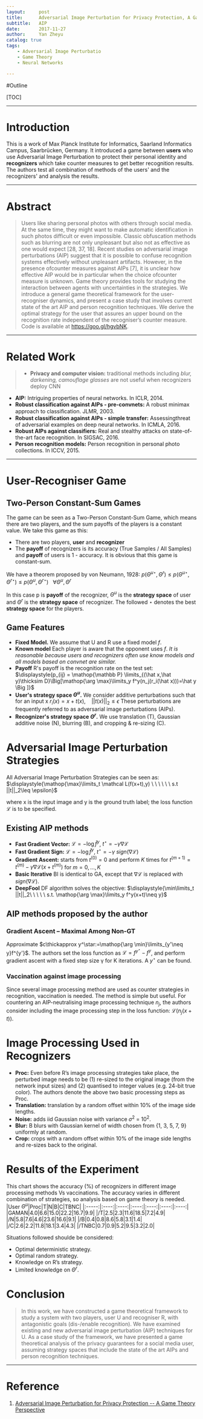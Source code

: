 ```yaml
---
layout:     post
title:      Adversarial Image Perturbation for Privacy Protection, A Game Theory Perspective
subtitle:   AIP
date:       2017-11-27
author:     Yan Zheyu
catalog: true
tags:
    - Adversarial Image Perturbatio
    - Game Theory
    - Neural Networks

---
```


#Outline

[TOC]

---

# Introduction
This is a work of Max Planck Institute for Informatics, Saarland Informatics Campus, Saarbrücken, Germany. It introduced a game between **users** who use Adversarial Image Perturbation to protect their personal identity and **recognizers** which take counter measures to get better recognition results. The authors test all combination of methods of the users' and the recognizers' and analysis the results.

---

# Abstract
>Users like sharing personal photos with others through social media. At the same time, they might want to make automatic identification in such photos difficult or even impossible. Classic obfuscation methods such as blurring are not only unpleasant but also not as effective as one would expect [28, 37, 18]. Recent studies on adversarial image perturbations (AIP) suggest that it is possible to confuse recognition systems effectively without unpleasant artifacts. However, in the presence ofcounter measures against AIPs [7], it is unclear how effective AIP would be in particular when the choice ofcounter measure is unknown. Game theory provides tools for studying the interaction between agents with uncertainties in the strategies. We introduce a general game theoretical framework for the user-recogniser dynamics, and present a case study that involves current state of the art AIP and person recognition techniques. We derive the optimal strategy for the user that assures an upper bound on the recognition rate independent of the recogniser’s counter measure. Code is available at https://goo.gl/hgvbNK.

---

# Related Work
>- **Privacy and computer vision:** traditional methods including *blur, darkening, camouflage glasses* are not useful when recognizers deploy CNN
- **AIP:** Intriguing properties of neural networks. In ICLR, 2014.
- **Robust classification against AIPs - pre-convnets:** A robust minimax approach to classiﬁcation. JLMR, 2003.
- **Robust classification against AIPs - simple transfer:**  Assessingthreat of adversarial examples on deep neural networks. In ICMLA, 2016. 
- **Robust AIPs against classifiers:** Real and stealthy attacks on state-of-the-art face recognition. In SIGSAC, 2016. 
- **Person recognition models:** Person recognition in personal photo collections. In ICCV, 2015. 


---

# User-Recogniser Game
## Two-Person Constant-Sum Games
The game can be seen as a Two-Person Constant-Sum Game, which means there are two players, and the sum payoffs of the players is a constant value.
We take this game as this: 

* There are two players, **user** and **recognizer**
* The **payoff** of recognizers is its accuracy (True Samples / All Samples) and **payoff** of users is 1 - accuracy. It is obvious that this game is constant-sum.

We have a theorem proposed by von Neumann, 1928:
$\displaystyle{p(\Theta ^{u\star},\Theta^{r})\leq p(\Theta ^{u\star},\Theta^{r\star})\leq p(\Theta ^{u},\Theta^{r\star}) \ \ \ \forall \Theta ^{u},\Theta^{r}}$

In this case p is **payoff** of the recognizer, $\Theta^u$ is the **strategy space** of user and $\Theta^r$ is the **strategy space** of recognizer. The followed $\star$ denotes the best **strategy space** for the players.

## Game Features
* **Fixed Model.** We assume that U and R use a fixed model $\displaystyle{f}$. 
* **Known model**  Each player is aware that the opponent uses $\displaystyle{f}$. *It is reasonable because users and recognizers often use know models and all models based on convnet are similar.*
* **Payoff** R's payoff is the recognition rate on the test set:
$\displaystyle{p_{ij} = \mathop{\mathbb P} \limits_{(\hat x,\hat y)\thicksim D}\Big[\mathop{\arg \max}\limits_y f^y(n_j(r_i(\hat x)))=\hat y \Big ]}$
* **User's strategy space $\Theta^u$.** We consider additive perturbations such that for an input x
$\displaystyle{r_i(x)=x+t(x), \ \ \ \ ||t(x)||_2\leq \epsilon}$
These perturbations are frequently referred to as adversarial image perturbations (AIPs).
* **Recognizer's strategy space $\Theta^r$.** We use translation (T), Gaussian additive noise (N), blurring (B), and cropping & re-sizing (C).

# Adversarial Image Perturbation Strategies
All Adversarial Image Perturbation Strategies can be seen as:
$\displaystyle{\mathop{\max}\limits_t \mathcal L(f(x+t),y) \ \ \ \ \ \ s.t ||t||_2\leq \epsilon}$

where x is the input image and y is the ground truth label; the loss function $\mathcal{L}$ is to be specified.
## Existing AIP methods
* **Fast Gradient Vector:**  $\mathcal{L} = -\log \hat f^y$, $t^\star = -\gamma\nabla\mathcal{L}$
* **Fast Gradient Sign:**  $\mathcal{L} = -\log \hat f^y$, $t^\star = -\gamma\  sign (\nabla\mathcal{L})$
* **Gradient Ascent:** starts from $t^{(0)}=0$ and perform $K$ times for $t^{(m+1)} = t^{(m)}- \gamma \nabla \mathcal{L} (x+t^{(m)})$ for $m = 0, ... ,K$
* **Basic Iterative**  BI is identical to GA, except that $\nabla\mathcal{L}$ is replaced with $sign (\nabla\mathcal{L})$.
* **DeepFool** DF algorithm solves the objective:
$\displaystyle{\min\limits_t ||t||_2\ \ \ \ \ s.t. \mathop{\arg \max}\limits_y f^y(x+t)\neq y}$

## AIP methods proposed by the author
### Gradient Ascent – Maximal Among Non-GT 
Approximate $c\thickapprox y^\star:=\mathop{\arg \min}\limits_{y'\neq y}f^{y'}$. The authors set the loss function as $\mathcal{L}= f^{y^\star}-f^y$, and perform gradient ascent with a fixed step size γ for K iterations. A $y^\star$ can be found.

### Vaccination against image processing
Since several image processing method are used as counter strategies in recognition, vaccination is needed.
The method is simple but useful. For countering an AIP-neutralising image processing technique $n_j$, the authors consider including the image processing step in the loss function: $\mathcal L(n_j(x + t))$.

# Image Processing Used in Recognizers
* **Proc:**  Even before R’s image processing strategies take place, the perturbed image needs to be (1) re-sized to the original image (from the network input sizes) and (2) quantised to integer values (e.g. 24-bit true color).
The authors denote the above two basic processing steps as Proc.
* **Translation:** translation by a random offset within 10% of the image side lengths.
* **Noise:** adds iid Gaussian noise with variance $σ^2$ = $10^2$. 
* **Blur:** B blurs with Gaussian kernel of width chosen from {1, 3, 5, 7, 9} uniformly at random.
* **Crop:** crops with a random offset within 10% of the image side lengths and re-sizes back to the original.

# Results of the Experiment
This chart shows the accuracy (%) of recognizers in different image processing methods Vs vaccinations. The accuracy varies in different combination of strategies, so analysis based on game theory is needed.
|User $\Theta^u$|Proc|T|N|B|C|TBNC|
|:-----:|:----:|:----:|:----:|:----:|:----:|:----:|
|GAMAN|4.0|6.6|15.0|22.2|16.7|9.9|
|/T|2.5|2.3|11.6|18.5|7.2|4.9|
|/N|5.8|7.6|4.6|23.6|16.6|9.1|
|/B|0.4|0.8|8.6|5.8|3.1|1.4|
|/C|2.6|2.2|11.8|18.1|3.4|4.3|
|/TNBC|0.7|0.9|5.2|9.5|3.2|2.0|

Situations followed shoulde be considered:
* Optimal deterministic strategy.
* Optimal random strategy.
* Knowledge on R’s strategy. 
* Limited knowledge on $\Theta ^r$.

# Conclusion
> In this work, we have constructed a game theoretical framework to study a system with two players, user U and recogniser R, with antagonistic goals (dis-/enable recognition). We have examined existing and new adversarial image perturbation (AIP) techniques for U. As a case study of the framework, we have presented a game theoretical analysis of the privacy guarantees for a social media user, assuming strategy spaces that include the state of the art AIPs and person recognition techniques.

---
# Reference
1. [Adversarial Image Perturbation for Privacy Protection -- A Game Theory Perspective](https://arxiv.org/pdf/1703.09471)
